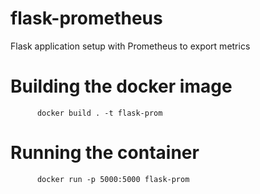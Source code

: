 # flask-prometheus
Flask application setup with Prometheus to export metrics

# Building the docker image
```
      docker build . -t flask-prom
```
# Running the container 
```
      docker run -p 5000:5000 flask-prom
```
